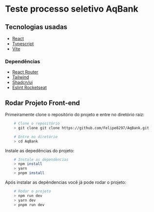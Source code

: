 
# **Teste processo seletivo AqBank**

## **Tecnologias usadas**

- [React](https://pt-br.reactjs.org/)
- [Typescript](https://www.typescriptlang.org/)
- [Vite](https://vitejs.dev/)

### **Dependências**

- [React Router](https://reactrouter.com/)
- [Tailwind](https://tailwindcss.com/)
- [Shadcn/ui](https://ui.shadcn.com/)
- [Eslint Rocketseat](https://github.com/rocketseat/eslint-config-rocketseat#readme)


## **Rodar Projeto Front-end**

Primeiramente clone o repositório do projeto e entre no diretório raiz:

```bash
    # Clone o repositório
    > git clone git clone https://github.com/Felipe8297/AqBank.git

    # Entre no diretório
    > cd AqBank
```

Instale as depedências do projeto:

```bash
    # Instale as dependências
    > npm install
    > yarn
    > pnpm install    
```

Após instalar as depêndencias você já pode rodar o projeto:

```bash
    # Rodar o projeto
    > npm run dev
    > yarn dev
    > pnpm run dev
```

